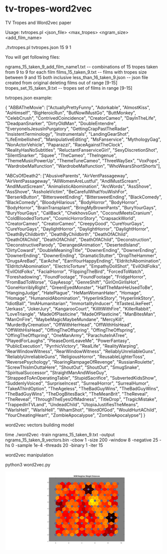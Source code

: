# tv-tropes-word2vec
TV Tropes and Word2vec paper

Usage: tvtropes.pl <json_file> <max_tropes> <ngram_size> <add_film_name>

./tvtropes.pl tvtropes.json 15 9 1

You will get following files:

ngrams_15_taken_9_add_film_name1.txt  -- combinations of 15 tropes taken from 9 to 9 for each film
films_15_taken_9.txt   -- films with tropes size between 9 and 15 both inclusive
less_than_16_taken_9.json  -- json file created from original deleting films out of range [9-15]
tropes_set_15_taken_9.txt  -- tropes set of films in range [9-15]

tvtropes.json example:

{
   "ABBATheMovie": ["ActuallyPrettyFunny", "Adorkable", "AlmostKiss", "AsHimself", "BigHeroicRun", "ButNowIMustGo", "ButtMonkey", "CelebCrush", "ContrivedCoincidence", "CreatorCameo", "DayInTheLife", "DeadpanSnarker", "DirtyOldMan", "DoubleEntendre", "EveryoneIsJesusInPurgatory", "GettingCrapPastTheRadar", "InsistentTerminology", "Instrumentals", "LandingGearShot", "LifeEmbellished", "ManipulativeEditing", "MsFanservice", "MythologyGag", "NonActorVehicle", "Paparazzi", "RaceAgainstTheClock", "RealityHasNoSubtitles", "ReluctantFanserviceGirl", "SexyDiscretionShot", "SilentSnarker", "Squee", "TheCameo", "TheIngenue", "ThemeMusicPowerUp", "ThemeTuneCameo", "ThreeWaySex", "VoxPops", "WardrobeMalfunction", "WardrobeMalfunction", "WhoWearsShortShorts"], 

"ABCsOfDeath2": ["AbusiveParents", "AirVentPassageway", "AirVentPassageway", "AllWomenAreLustful", "AndIMustScream", "AndIMustScream", "AnimalisticAbomination", "ArcWords", "AssShove", "AssShove", "AssholeVictim", "BeCarefulWhatYouWishFor", "BerserkButton", "BittersweetEnding", "BittersweetEnding", "BlackComedy", "BlackComedy", "BloodyHilarious", "BodyHorror", "BodyHorror", "BodyHorror", "BrainTransplant", "BringMyBrownPants", "BuryYourGays", "BuryYourGays", "CallBack", "ChekhovsGun", "CoconutMeetsCranium", "ColdBloodedTorture", "CosmicHorrorStory", "CrapsackWorld", "CreatorCameo", "CreatorCameo", "CreepyGood", "CureYourGays", "CureYourGays", "DaylightHorror", "DaylightHorror", "DaylightHorror", "DeathByChildbirth", "DeathByChildbirth", "DeathOfAChild", "DeathOfAChild", "DeathOfAChild", "DeathOfAChild", "Deconstruction", "DeconstructiveParody", "DerangedAnimation", "DesertedIsland", "DirtyCoward", "DoubleMeaningTitle", "DownerEnding", "DownerEnding", "DownerEnding", "DownerEnding", "DramaticStutter", "DropTheHammer", "DrugsAreBad", "EarAche", "EarnYourHappyEnding", "EldritchAbomination", "EldritchAbomination", "ElectricTorture", "EmpathyDollShot", "EvilOldFolks", "EvilOldFolks", "FacialHorror", "FlippingTheBird", "ForcedToWatch", "Foreshadowing", "FoundFootage", "FoundFootage", "FridgeHorror", "FromBadToWorse", "GayAesop", "GenreShift", "GirlOnGirlIsHot", "GoneHorriblyRight", "GreenEyedMonster", "HalfTheManHeUsedToBe", "HangingJudge", "HatePlague", "HeManWomanHater", "Homage", "Homage", "HumanoidAbomination", "HyperlinkStory", "HyperlinkStory", "IdiotBall", "ImAHumanitarian", "ImmortalityInducer", "ItTastesLikeFeet", "Jerkass", "JokerJury", "KangarooCourt", "KillItWithFire", "KillerRabbit", "LoveTriangle", "MadeOfPlasticine", "MadeOfPlasticine", "ManBitesMan", "ManOnFire", "MaybeMagicMaybeMundane", "MercyKill", "MurderByCremation", "OffWithHerHead", "OffWithHisHead", "OffWithHisHead", "OffingTheOffspring", "OffingTheOffspring", "OffingTheOffspring", "OneManArmy", "ParachuteInATree", "PlayedForLaughs", "PleaseDontLeaveMe", "PowerFantasy", "PublicExecution", "PyrrhicVictory", "RealLife", "RealityWarping", "RearWindowWitness", "RearWindowWitness", "ReliablyUnreliableGuns", "ReliablyUnreliableGuns", "ReligiousHorror", "ReusableLighterToss", "ReversePsychology", "RoaringRampageOfRevenge", "RussianRoulette", "ScrewThisImOuttaHere", "ShoutOut", "ShoutOut", "SmugSnake", "SpiritualSuccessor", "StraightManAndWiseGuy", "StrappedToAnOperatingTable", "StupidSacrifice", "SubvertedKidsShow", "SuddenlyVoiced", "SurpriseIncest", "SurrealHorror", "SurrealHumor", "TakeAThirdOption", "TheAgeless", "TheBadGuyWins", "TheBadGuyWins", "TheBadGuyWins", "TheDogBitesBack", "TheMeanBrit", "TheReveal", "TheReveal", "ThroughTheEyesOfMadness", "TitleDrop", "TragicMistake", "TrappedInTVLand", "UndeadChild", "UtopiaJustifiesTheMeans", "WarIsHell", "WarIsHell", "WhamShot", "WordOfGod", "WouldHurtAChild", "YourCheatingHeart", "ZombieApocalypse", "ZombieApocalypse"]
}


word2vec vectors building model

time ./word2vec -train ngrams_15_taken_9.txt -output ngrams_15_taken_9_vectors.bin -cbow 1 -size 200 -window 8 -negative 25 -hs 0 -sample 1e-4 -threads 20 -binary 1 -iter 15



word2vec manipulation

python3 word2vec.py


![som image](som_matlab_tropes_15_9.png)
